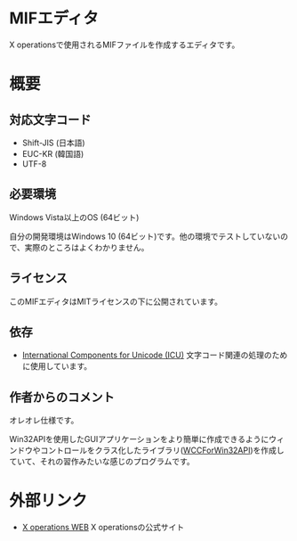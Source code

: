 # MIFエディタ

X operationsで使用されるMIFファイルを作成するエディタです。

# 概要

## 対応文字コード

- Shift-JIS (日本語)
- EUC-KR (韓国語)
- UTF-8

## 必要環境

Windows Vista以上のOS (64ビット)

自分の開発環境はWindows 10 (64ビット)です。他の環境でテストしていないので、実際のところはよくわかりません。

## ライセンス

このMIFエディタはMITライセンスの下に公開されています。

## 依存

- [International Components for Unicode (ICU)](http://site.icu-project.org/)
  文字コード関連の処理のために使用しています。

## 作者からのコメント

オレオレ仕様です。

Win32APIを使用したGUIアプリケーションをより簡単に作成できるようにウィンドウやコントロールをクラス化したライブラリ([WCCForWin32API](https://github.com/Dabasan/WCCForWin32API))を作成していて、それの習作みたいな感じのプログラムです。

# 外部リンク

- [X operations WEB](https://hp.vector.co.jp/authors/VA022962/xops/)
  X operationsの公式サイト
  
  

